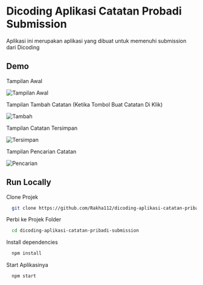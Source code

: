 # Dicoding Aplikasi Catatan Probadi Submission

Aplikasi ini merupakan aplikasi yang dibuat untuk memenuhi submission dari Dicoding

## Demo

Tampilan Awal

![Tampilan Awal](https://github.com/Rakha112/react-native-custom-switch/blob/main/Demo/TampilanAwal.png)

Tampilan Tambah Catatan (Ketika Tombol Buat Catatan Di Klik)

![Tambah](https://github.com/Rakha112/react-native-custom-switch/blob/main/Demo/TambahCatatan.png)

Tampilan Catatan Tersimpan

![Tersimpan](https://github.com/Rakha112/react-native-custom-switch/blob/main/Demo/Archived.png)

Tampilan Pencarian Catatan

![Pencarian](https://github.com/Rakha112/react-native-custom-switch/blob/main/Demo/Pencarian.png)

## Run Locally

Clone Projek

```bash
  git clone https://github.com/Rakha112/dicoding-aplikasi-catatan-pribadi-submission.git
```

Perbi ke Projek Folder

```bash
  cd dicoding-aplikasi-catatan-pribadi-submission
```

Install dependencies

```bash
  npm install
```

Start Aplikasinya

```bash
  npm start
```

